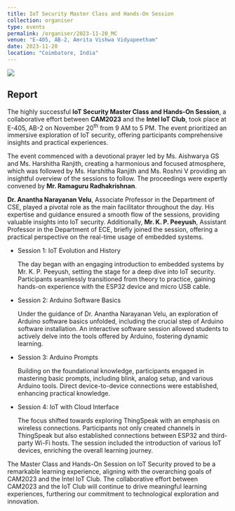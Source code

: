 ```yaml
---
title: IoT Security Master Class and Hands-On Session
collection: organiser
type: events
permalink: /organiser/2023-11-20_MC
venue: "E-405, AB-2, Amrita Vishwa Vidyapeetham"
date: 2023-11-20
location: "Coimbatore, India"
---
```


![](https://img.shields.io/badge/-Events-blue) 

## Report
The highly successful **IoT Security Master Class and Hands-On Session**, a collaborative effort between **CAM2023** and the **Intel IoT Club**, took 
place at E-405, AB-2 on November 20<sup>th</sup> from 9 AM to 5 PM. The event prioritized an immersive exploration of IoT security, offering participants comprehensive
insights and practical experiences.

The event commenced with a devotional prayer led by Ms. Aishwarya GS and Ms. Harshitha Ranjith, creating a harmonious and focused atmosphere, which was followed 
by Ms. Harshitha Ranjith and Ms. Roshni V providing an insightful overview of the sessions to follow. The proceedings were expertly convened by **Mr. Ramaguru Radhakrishnan**.


**Dr. Anantha Narayanan Velu**, Associate Professor in the Department of CSE, played a pivotal role as the main facilitator throughout the day. His expertise and 
guidance ensured a smooth flow of the sessions, providing valuable insights into IoT security. Additionally, **Mr. K. P. Peeyush**, Assistant Professor in the Department
of ECE, briefly joined the session, offering a practical perspective on the real-time usage of embedded systems.

<ul>
<li>Session 1: IoT Evolution and History
  
The day began with an engaging introduction to embedded systems by Mr. K. P. Peeyush, setting the stage for a deep dive into IoT security.
Participants seamlessly transitioned from theory to practice, gaining hands-on experience with the ESP32 device and micro USB cable.
</li>  
<li>Session 2: Arduino Software Basics
  
Under the guidance of Dr. Anantha Narayanan Velu, an exploration of Arduino software basics unfolded, including the crucial step of Arduino
software installation. An interactive software session allowed students to actively delve into the tools offered by Arduino, fostering dynamic learning.
</li>  
<li>Session 3: Arduino Prompts
  
Building on the foundational knowledge, participants engaged in mastering basic prompts, including blink, analog setup, and various Arduino tools.
Direct device-to-device connections were established, enhancing practical knowledge.
</li>
<li>Session 4: IoT with Cloud Interface
  
The focus shifted towards exploring ThingSpeak with an emphasis on wireless connections. Participants not only created channels in ThingSpeak but 
also established connections between ESP32 and third-party Wi-Fi hosts. The session included the introduction of various IoT devices, enriching the 
overall learning journey.
</li>
</ul>

The Master Class and Hands-On Session on IoT Security proved to be a remarkable learning experience, aligning with the overarching goals of CAM2023 and the Intel IoT Club. The collaborative effort between CAM2023 and the IoT Club will continue to drive meaningful learning experiences, furthering our 
commitment to technological exploration and innovation. 
